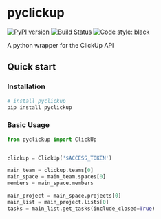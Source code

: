 # pyclickup

[![PyPI version](https://badge.fury.io/py/pyclickup.svg)](https://badge.fury.io/py/pyclickup)
[![Build Status](https://travis-ci.org/jpetrucciani/pyclickup.svg?branch=master)](https://travis-ci.org/jpetrucciani/pyclickup)
[![Code style: black](https://img.shields.io/badge/code%20style-black-000000.svg)](https://github.com/ambv/black)

A python wrapper for the ClickUp API

## Quick start

### Installation

```bash
# install pyclickup
pip install pyclickup
```

### Basic Usage

```python
from pyclickup import ClickUp


clickup = ClickUp('$ACCESS_TOKEN')

main_team = clickup.teams[0]
main_space = main_team.spaces[0]
members = main_space.members

main_project = main_space.projects[0]
main_list = main_project.lists[0]
tasks = main_list.get_tasks(include_closed=True)
```
